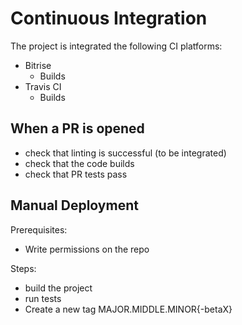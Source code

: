 # Continuous Integration

The project is integrated the following CI platforms:
- Bitrise
  - Builds
- Travis CI
  - Builds


## When a PR is opened

- check that linting is successful (to be integrated)
- check that the code builds
- check that PR tests pass


## Manual Deployment

Prerequisites:
- Write permissions on the repo

Steps:
- build the project
- run tests
- Create a new tag MAJOR.MIDDLE.MINOR{-betaX}
